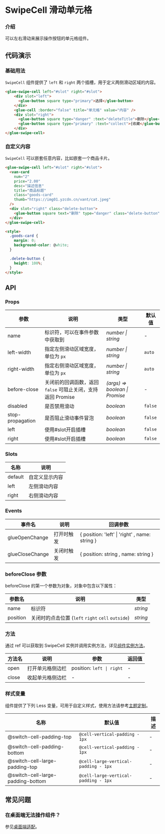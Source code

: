 # SwipeCell 滑动单元格

### 介绍

可以左右滑动来展示操作按钮的单元格组件。

## 代码演示

### 基础用法

`SwipeCell` 组件提供了 `left` 和 `right` 两个插槽，用于定义两侧滑动区域的内容。

```html
<glue-swipe-cell left="#slot" right="#slot">
    <div slot="left">
      <glue-button square type="primary">选择</glue-button>
    </div>
    <glue-cell :border="false" title="单元格" value="内容" />
    <div slot="right">
      <glue-button square type="danger" :text="deleteTitle">删除</glue-button>
      <glue-button square type="primary" :text="collect">{收藏</glue-button>
    </div>
</glue-swipe-cell>
```

### 自定义内容

`SwipeCell` 可以嵌套任意内容，比如嵌套一个商品卡片。

```html
<glue-swipe-cell left="#slot" right="#slot">
  <van-card
    num="2"
    price="2.00"
    desc="描述信息"
    title="商品标题"
    class="goods-card"
    thumb="https://img01.yzcdn.cn/vant/cat.jpeg"
  />
  <div slot="right" class="delete-button">
    <glue-button square text="删除" type="danger" class="delete-button" />
  </div>
</glue-swipe-cell>

<style>
  .goods-card {
    margin: 0;
    background-color: @white;
  }

  .delete-button {
    height: 100%;
  }
</style>
```

## API

### Props

| 参数             | 说明                                                      | 类型                           | 默认值  |
|------------------|---------------------------------------------------------|--------------------------------|---------|
| name             | 标识符，可以在事件参数中获取到                             | _number \| string_             | -       |
| left-width       | 指定左侧滑动区域宽度，单位为 `px`                          | _number \| string_             | `auto`  |
| right-width      | 指定右侧滑动区域宽度，单位为 `px`                          | _number \| string_             | `auto`  |
| before-close     | 关闭前的回调函数，返回 `false` 可阻止关闭，支持返回 Promise | _(args) => boolean \| Promise_ | -       |
| disabled         | 是否禁用滑动                                              | _boolean_                      | `false` |
| stop-propagation | 是否阻止滑动事件冒泡                                      | _boolean_                      | `false` |
| left             | 使用#slot开启插槽                                         | _boolean_                      | `false` |
| right            | 使用#slot开启插槽                                         | _boolean_                      | `false` |

### Slots

| 名称    | 说明           |
|---------|--------------|
| default | 自定义显示内容 |
| left    | 左侧滑动内容   |
| right   | 右侧滑动内容   |

### Events

| 事件名          | 说明       | 回调参数                                       |
|-----------------|----------|------------------------------------------------|
| glueOpenChange  | 打开时触发 | { position: 'left' \| 'right' , name: string } |
| glueCloseChange | 关闭时触发 | { position: string , name: string }            |

### beforeClose 参数

beforeClose 的第一个参数为对象，对象中包含以下属性：

| 参数名   | 说明                                               | 类型     |
|----------|--------------------------------------------------|----------|
| name     | 标识符                                             | _string_ |
| position | 关闭时的点击位置 (`left` `right` `cell` `outside`) | _string_ |

### 方法

通过 ref 可以获取到 SwipeCell 实例并调用实例方法，详见[组件实例方法](#/zh-CN/advanced-usage#zu-jian-shi-li-fang-fa)。

| 方法名 | 说明             | 参数                      | 返回值 |
|--------|----------------|---------------------------|--------|
| open   | 打开单元格侧边栏 | position: `left \| right` | -      |
| close  | 收起单元格侧边栏 | -                         | -      |

### 样式变量

组件提供了下列 Less 变量，可用于自定义样式，使用方法请参考[主题定制](#/zh-CN/theme)。

| 名称                              | 默认值                               | 描述 |
|-----------------------------------|--------------------------------------|------|
| @switch-cell-padding-top          | `@cell-vertical-padding - 1px`       | -    |
| @switch-cell-padding-bottom       | `@cell-vertical-padding - 1px`       | -    |
| @switch-cell-large-padding-top    | `@cell-large-vertical-padding - 1px` | -    |
| @switch-cell-large-padding-bottom | `@cell-large-vertical-padding - 1px` | -    |

## 常见问题

### 在桌面端无法操作组件？

参见[桌面端适配](#/zh-CN/advanced-usage#zhuo-mian-duan-gua-pei)。
